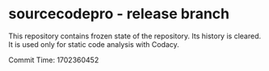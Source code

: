 # sourcecodepro - release branch

This repository contains frozen state of the repository.
Its history is cleared. It is used only for static code
analysis with Codacy.

Commit Time: 1702360452